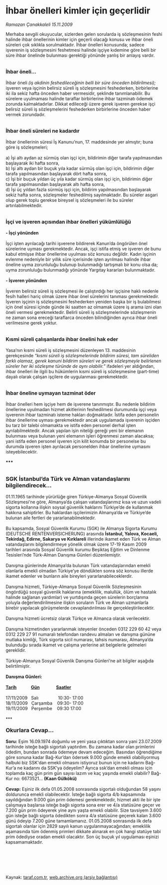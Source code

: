 # İhbar önelleri kimler için geçerlidir

*Ramazan Çanakkaleli 15.11.2009*

<div class="taraf_structure_2col_1zq">
<div class="margen_n">



 <p>Merhaba sevgili okuyucular, sizlerden gelen sorularda iş sözleşmesinin feshi halinde ihbar önellerinin kimler için geçerli olacağı konusu ve ihbar öneli süreleri çok sıklıkla sorulmaktadır. İhbar önelleri konusunda; sadece işverenin iş sözleşmesini feshetmesi halinde işçiye kıdemine göre belli bir süre ihbar önelinde bulunması gerektiği yönünde yanlış bir anlayış vardır.<b> <br/><br/><br/><font size="3">İhbar öneli...</font></b> <br/><br/>İhbar öneli<b> </b><i>(iş akdinin feshedileceğinin belli bir süre önceden bildirilmesi);</i> işveren veya işçinin belirsiz süreli iş sözleşmesini feshederken, birbirlerine iki ila sekiz hafta önceden haber vermesidir, şeklinde tanımlanabilir. Bu sürelere uyulmaması halinde taraflar birbirlerine ihbar tazminatı ödemek zorunda kalmaktadırlar. Dikkat edileceği üzere gerek işveren gerekse işçi belirsiz süreli iş sözleşmelerini feshederken birbirlerine önceden haber vermek zorundadır.<b> <br/><br/><br/><font size="3">İhbar öneli süreleri ne kadardır</font></b> <br/><br/>İhbar önellerinin süresi İş Kanunu’nun, 17. maddesinde yer almıştır; buna göre iş sözleşmeleri; <br/><br/>a) İşi altı aydan az sürmüş olan işçi için, bildirimin diğer tarafa yapılmasından başlayarak iki hafta sonra, <br/>b) İşi altı aydan bir buçuk yıla kadar sürmüş olan işçi için, bildirimin diğer tarafa yapılmasından başlayarak dört hafta sonra, <br/>c) İşi bir buçuk yıldan üç yıla kadar sürmüş olan işçi için, bildirimin diğer tarafa yapılmasından başlayarak altı hafta sonra, <br/>d) İşi üç yıldan fazla sürmüş işçi için, bildirim yapılmasından başlayarak sekiz hafta sonra, sözleşmeler feshedilmiş sayılmaktadır. Bu süreler asgari olup gerek toplu gerekse bireysel iş sözleşmeleri ile bu süreler artırılabilmektedir.<b> <br/><br/><br/><font size="3">İşçi ve işveren açısından ihbar önelleri yükümlülüğü <br/></font><br/>- İşçi yönünden</b> <br/><br/>İşçi işten ayrılacağı tarihi işverene bildirerek Kanun’da öngörülen önel sürelerine uyması gerekmektedir. Ancak, işçi istifa etmiş ve işveren de bunu kabul etmişse ihbar önellerine uyulması söz konusu değildir. Kadın işçinin evlenme nedeniyle bir yıllık süre içerisinde işten ayrılması halinde ihbar öneline uyma zorunluluğu bulunup bulunmadığı tartışmalı bir konu olsa da; uyma zorunluluğu bulunmadığı yönünde Yargıtay kararları bulunmaktadır.<b> <br/><br/>- İşveren yönünden</b> <br/><br/>İşveren belirsiz süreli iş sözleşmesi ile çalıştırdığı her işçisine haklı nedenle fesih halleri hariç olmak üzere ihbar önel sürelerini tanıması gerekmektedir. İşveren işçinin iş sözleşmesini feshederken yeniden başka bir iş bulabilmesi için önel süresi içinde günde iki saatten az olmamak üzere iş arama izni olan öneli vermesi gerekmektedir. Belirli süreli iş sözleşmelerinde sözleşmenin ne zaman sona ereceği taraflarca önceden bilindiğinden ayrıca ihbar öneli verilmesine gerek yoktur.<b> <br/><br/><br/><font size="3">Kısmi süreli çalışanlarda ihbar önelini hak eder</font></b> <br/><br/>Yasa’nın kısmi süreli iş sözleşmesini düzenleyen 13. maddesinin gerekçesinde <i>“kısmi süreli iş sözleşmelerinde bildirim süresi, tam süreliden farklı olamaz, gerek kanuni bildirim süreleri ve gerek sözleşmeyle belirlenen süreler her iki sözleşme türünde de aynı olabilir.”</i> ifadeleri yer aldığından, ihbar önelleri ile ilgili bu hükümlerin kısmi süreli iş sözleşmesine (part-time) dayalı olarak çalışan işçilere de uygulanması gerekmektedir.<b> <br/><br/><br/><font size="3">İhbar öneline uymayan tazminat öder</font></b><font size="3"> <br/></font><br/>İhbar önelleri hem işçiye hem de işverene tanınmıştır. Bu nedenle bildirim önellerine uyulmadan hizmet akitlerinin feshedilmesi durumunda işçi veya işverenin ihbar tazminatı isteme hakları doğmaktadır. İstifa eden personelin ihbar önellerine uyması gerekmektedir ancak uygulamada işverenin işçiden bu tarz bir talebi olmamakta ve istifa eden personel derhal işten ayrılabilmektedir. Ancak yapılan işin niteliği gereği yeni bir elemanın bulunması veya bulunan yeni elemanın işleri öğrenmesi zaman alacaksa; yani istifa eden personel işveren için kilit konumda bir personelse bu durumda işveren işten ayrılacak personelden ihbar önellerine uymasını isteyebilecektir. <b><br/><br/>***<br/><br/><br/><font size="4">SGK İstanbul’da Türk ve Alman vatandaşlarını bilgilendirecek...</font></b><font size="4"> <br/></font><br/>01.11.1965 tarihinde yürürlüğe giren Türkiye-Almanya Sosyal Güvenlik Sözleşmesi’ne göre, Almanya’da çalışan vatandaşlarımız kısa ve uzun vadeli sigorta kollarına ilişkin soysal güvenlik haklarını Türkiye’de de kullanmak hakkına sahiptirler. Bu haklardan işçilerimizin Almanya’da ve Türkiye’de bulunan aile fertleri de yararlanabilmektedir.<br/><br/>Bu kapsamda, Sosyal Güvenlik Kurumu (SGK) ile Almanya Sigorta Kurumu (DEUTSCHE RENTENVERSICHERUNG) arasında <b>İstanbul, Yalova, Kocaeli, Tekirdağ, Edirne, Sakarya ve Kırklareli</b> illerinde ikamet eden Türk ve Alman vatandaşlarını bilgilendirmeye yönelik olmak üzere 17-19 Kasım 2009 tarihleri arasında Sosyal Güvenlik kurumu Beşiktaş Eğitim ve Dinlenme Tesisleri’nde Türk-Alman Danışma Günleri düzenlemiştir. <br/><br/>Danışma günlerinde Almanya’da bulunan Türk vatandaşlarından emekli olanlarla emekli olmadan Türkiye’ye döndükten sonra söz konusu illerde ikamet edenler ve bunların aile bireyleri yararlanabileceklerdir. <br/><br/>Danışma hizmeti, Türkiye-Almanya Sosyal Güvenlik Sözleşmesinin öngördüğü sosyal güvenlik haklarına (emeklilik, malullük, ölüm ve hastalık halinde sağlanan yardımlar) ve yurtdışında geçen sürelerin borçlanma yoluyla değerlendirilmesine ilişkin soruların Türk ve Alman uzmanlarla birebir yapılacak görüşmelerde cevaplandırılması ile gerçekleştirilecektir. <br/><br/>Danışma hizmeti ücretsiz olarak Türkçe ve Almanca olarak verilecektir. <br/><br/>Danışma hizmetinden yararlanmak isteyenler önceden 0312 229 60 42 veya 0312 229 27 91 numaralı telefondan randevu almaları ve danışma gününe mutlaka kimliği, Türk sigorta sicil numarası, tahsis numarası, Almanya’da bulunduğu sırada ikamet ve çalışma yerlerine ait belgelerle gelmeleri gereklidir. <br/><br/>Türkiye-Almanya Sosyal Güvenlik Danışma Günleri’ne ait bilgiler aşağıda belirtilmiştir.<b> <br/><br/>Danışma Günleri:<u> <br/><br/>Tarih</u>              <u>Gün</u>                <u>Saatler</u></b> <br/><br/>17/11/2009   Salı                10:30- 17:00 <br/>18/11/2009   Çarşamba    09:30- 17:00 <br/>19/11/2009   Perşembe    09:30 17:00  <br/><br/>***<br/><b><br/><font size="4">Okurlara Cevap... <br/></font><br/>Soru:</b> Eşim 16.09.1974 doğumlu ve yeni yasa çıktıktan sonra yani 23.07.2009 tarihinde isteğe bağlı sigortalı yaptırdım. Bu zamana kadar olan primlerini ödedim, bundan sonrada ödemeye devam edeceğim. Basından öğrendiğime göre sonuna kadar Bağ-Kur’dan ödersek 9.000 günde emekli olabiliyormuş halbuki biz SSK'dan emekli olmasını istiyoruz bunun için ne kadarını Bağ-Kur’a ne kadarını da SSK’ya ödeyelim? Ayrıca ssk’dan emekli olması için toplamda kaç gün prim gün sayısı lazım ve kaç yaşında emekli olabilir? Bağ-Kur no: 6673521... <strong>(Kaan Gülkökü) <br/><br/>Cevap:</strong> Eşiniz ilk defa 01.05.2008 sonrasında sigortalı olduğundan 58 yaşını doldurunca emekli olabilecektir. İsteğe bağlı sigorta 4/b kapsamında sayıldığından 9.000 gün prim ödemesi gerekmektedir, hizmet akti ile bir işte çalışmaya başlarsa isteğe bağlı sigorta sona erer ve 4/a statüsüne geçer ve 7.200 gün prim ödeyerek yine aynı yaşta emekli olabilir. Size tavsiyem 3.600 gün isteğe bağlı sigorta ödedikten sonra 4/a statüsüne geçerek kalan 3.600 günü ödeyip 7.200 güne tamamlamanız. 01.05.2008 sonrasında ilk defa sigortalı olanlar için 2829 sayılı kanun uygulanmayacağından; emeklilik aşamasında tüm ödenmiş primleri dikkate alınarak en çok hangi statüye tabi prim ödediyse oradan emekli olacaktır. Son üç buçuk yıl uygulaması eşinizi kapsamamaktadır.</p>
<br/>
<br/>
<br/>



<br/>


<div id="taraf_not">
</div>

</div>


</div>

Kaynak: [taraf.com.tr](http://taraf.com.tr:80/makale/8505.htm), [web.archive.org (arşiv bağlantısı)](http://web.archive.org/web/20091203235912/http://taraf.com.tr:80/makale/8505.htm)

